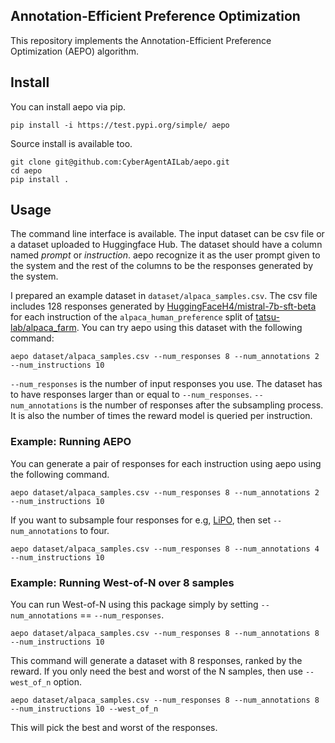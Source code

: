## Annotation-Efficient Preference Optimization

This repository implements the Annotation-Efficient Preference Optimization (AEPO) algorithm.


## Install

You can install aepo via pip.
```
pip install -i https://test.pypi.org/simple/ aepo
```

Source install is available too.
```
git clone git@github.com:CyberAgentAILab/aepo.git
cd aepo
pip install .
```


## Usage

The command line interface is available.
The input dataset can be csv file or a dataset uploaded to Huggingface Hub.
The dataset should have a column named *prompt* or *instruction*. aepo recognize it as the user prompt given to the system and the rest of the columns to be the responses generated by the system.

I prepared an example dataset in `dataset/alpaca_samples.csv`.
The csv file includes 128 responses generated by [HuggingFaceH4/mistral-7b-sft-beta](https://huggingface.co/HuggingFaceH4/mistral-7b-sft-beta) for each instruction of the `alpaca_human_preference` split of [tatsu-lab/alpaca_farm](https://huggingface.co/datasets/tatsu-lab/alpaca_eval).
You can try aepo using this dataset with the following command:

```
aepo dataset/alpaca_samples.csv --num_responses 8 --num_annotations 2 --num_instructions 10
```

`--num_responses` is the number of input responses you use. The dataset has to have responses larger than or equal to `--num_responses`. `--num_annotations` is the number of responses after the subsampling process. It is also the number of times the reward model is queried per instruction.

### Example: Running AEPO

You can generate a pair of responses for each instruction using aepo using the following command.

```
aepo dataset/alpaca_samples.csv --num_responses 8 --num_annotations 2 --num_instructions 10
```

If you want to subsample four responses for e.g, [LiPO](https://arxiv.org/abs/2402.01878v1), then set `--num_annotations` to four.

```
aepo dataset/alpaca_samples.csv --num_responses 8 --num_annotations 4 --num_instructions 10
```

### Example: Running West-of-N over 8 samples

You can run West-of-N using this package simply by setting `--num_annotations` == `--num_responses`.

```
aepo dataset/alpaca_samples.csv --num_responses 8 --num_annotations 8 --num_instructions 10
```

This command will generate a dataset with 8 responses, ranked by the reward. If you only need the best and worst of the N samples, then use `--west_of_n` option.

```
aepo dataset/alpaca_samples.csv --num_responses 8 --num_annotations 8 --num_instructions 10 --west_of_n
```

This will pick the best and worst of the responses.